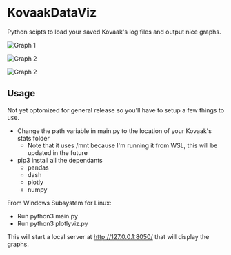 # KovaakDataViz

Python scipts to load your saved Kovaak's log files and output nice graphs.

![Graph 1](https://i.imgur.com/t5ync1h.png)

![Graph 2](https://i.imgur.com/9SX0wWI.png)

![Graph 2](https://i.imgur.com/ewCZ7Ku.png)

## Usage

Not yet optomized for general release so you'll have to setup a few things to use.

* Change the path variable in main.py to the location of your Kovaak's stats folder
  * Note that it uses /mnt because I'm running it from WSL, this will be updated in the future
* pip3 install all the dependants
  * pandas
  * dash
  * plotly
  * numpy

From Windows Subsystem for Linux:

* Run python3 main.py
* Run python3 plotlyviz.py

This will start a local server at http://127.0.0.1:8050/ that will display the graphs.
